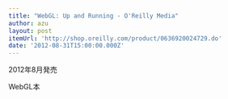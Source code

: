 ```yaml
---
title: "WebGL: Up and Running - O'Reilly Media"
author: azu
layout: post
itemUrl: 'http://shop.oreilly.com/product/0636920024729.do'
date: '2012-08-31T15:00:00.000Z'
---
```

2012年8月発売

WebGL本
